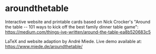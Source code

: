 # aroundthetable

Interactive website and printable cards based on Nick Crocker's "Around the table -- 101 ways to kick off the best family dinner table game": https://medium.com/things-ive-written/around-the-table-ea8b520683c5 

LaTeX and website adaption by André Miede. Live demo available at: https://www.miede.de/aroundthetable/